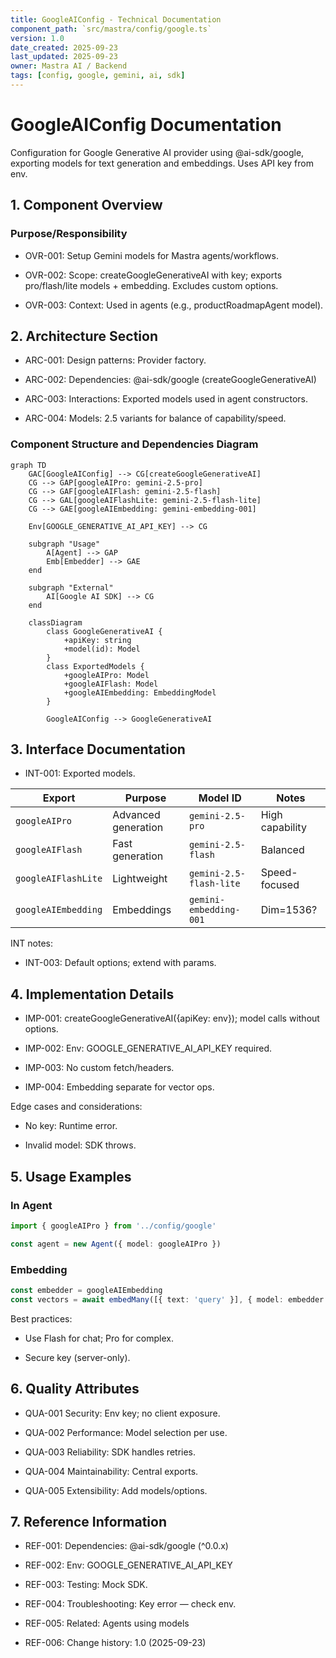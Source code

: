 ```yaml
---
title: GoogleAIConfig - Technical Documentation
component_path: `src/mastra/config/google.ts`
version: 1.0
date_created: 2025-09-23
last_updated: 2025-09-23
owner: Mastra AI / Backend
tags: [config, google, gemini, ai, sdk]
---
```


# GoogleAIConfig Documentation

Configuration for Google Generative AI provider using @ai-sdk/google, exporting models for text generation and embeddings. Uses API key from env.

## 1. Component Overview

### Purpose/Responsibility

- OVR-001: Setup Gemini models for Mastra agents/workflows.

- OVR-002: Scope: createGoogleGenerativeAI with key; exports pro/flash/lite models + embedding. Excludes custom options.

- OVR-003: Context: Used in agents (e.g., productRoadmapAgent model).

## 2. Architecture Section

- ARC-001: Design patterns: Provider factory.

- ARC-002: Dependencies: @ai-sdk/google (createGoogleGenerativeAI)

- ARC-003: Interactions: Exported models used in agent constructors.

- ARC-004: Models: 2.5 variants for balance of capability/speed.

### Component Structure and Dependencies Diagram

```mermaid
graph TD
    GAC[GoogleAIConfig] --> CG[createGoogleGenerativeAI]
    CG --> GAP[googleAIPro: gemini-2.5-pro]
    CG --> GAF[googleAIFlash: gemini-2.5-flash]
    CG --> GAL[googleAIFlashLite: gemini-2.5-flash-lite]
    CG --> GAE[googleAIEmbedding: gemini-embedding-001]

    Env[GOOGLE_GENERATIVE_AI_API_KEY] --> CG

    subgraph "Usage"
        A[Agent] --> GAP
        Emb[Embedder] --> GAE
    end

    subgraph "External"
        AI[Google AI SDK] --> CG
    end

    classDiagram
        class GoogleGenerativeAI {
            +apiKey: string
            +model(id): Model
        }
        class ExportedModels {
            +googleAIPro: Model
            +googleAIFlash: Model
            +googleAIEmbedding: EmbeddingModel
        }

        GoogleAIConfig --> GoogleGenerativeAI
```

## 3. Interface Documentation

- INT-001: Exported models.

| Export              | Purpose             | Model ID                | Notes           |
| ------------------- | ------------------- | ----------------------- | --------------- |
| `googleAIPro`       | Advanced generation | `gemini-2.5-pro`        | High capability |
| `googleAIFlash`     | Fast generation     | `gemini-2.5-flash`      | Balanced        |
| `googleAIFlashLite` | Lightweight         | `gemini-2.5-flash-lite` | Speed-focused   |
| `googleAIEmbedding` | Embeddings          | `gemini-embedding-001`  | Dim=1536?       |

INT notes:

- INT-003: Default options; extend with params.

## 4. Implementation Details

- IMP-001: createGoogleGenerativeAI({apiKey: env}); model calls without options.

- IMP-002: Env: GOOGLE_GENERATIVE_AI_API_KEY required.

- IMP-003: No custom fetch/headers.

- IMP-004: Embedding separate for vector ops.

Edge cases and considerations:

- No key: Runtime error.

- Invalid model: SDK throws.

## 5. Usage Examples

### In Agent

```ts
import { googleAIPro } from '../config/google'

const agent = new Agent({ model: googleAIPro })
```

### Embedding

```ts
const embedder = googleAIEmbedding
const vectors = await embedMany([{ text: 'query' }], { model: embedder })
```

Best practices:

- Use Flash for chat; Pro for complex.

- Secure key (server-only).

## 6. Quality Attributes

- QUA-001 Security: Env key; no client exposure.

- QUA-002 Performance: Model selection per use.

- QUA-003 Reliability: SDK handles retries.

- QUA-004 Maintainability: Central exports.

- QUA-005 Extensibility: Add models/options.

## 7. Reference Information

- REF-001: Dependencies: @ai-sdk/google (^0.0.x)

- REF-002: Env: GOOGLE_GENERATIVE_AI_API_KEY

- REF-003: Testing: Mock SDK.

- REF-004: Troubleshooting: Key error — check env.

- REF-005: Related: Agents using models

- REF-006: Change history: 1.0 (2025-09-23)

